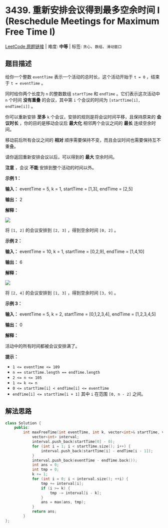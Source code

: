 # 3439. 重新安排会议得到最多空余时间 I (Reschedule Meetings for Maximum Free Time I)

[LeetCode 原题链接](https://leetcode.cn/problems/reschedule-meetings-for-maximum-free-time-i/) | 难度: **中等** | 标签: `贪心`、`数组`、`滑动窗口`

## 题目描述

给你一个整数 `eventTime` 表示一个活动的总时长，这个活动开始于 `t = 0` ，结束于 `t = eventTime` 。

同时给你两个长度为 `n` 的整数数组 `startTime` 和 `endTime` 。它们表示这次活动中 `n` 个时间 **没有重叠**  的会议，其中第 `i` 个会议的时间为 `[startTime[i], endTime[i]]` 。

你可以重新安排 **至多**  `k` 个会议，安排的规则是将会议时间平移，且保持原来的 **会议时长**  ，你的目的是移动会议后 **最大化**  相邻两个会议之间的 **最长** 连续空余时间。

移动前后所有会议之间的 **相对**  顺序需要保持不变，而且会议时间也需要保持互不重叠。

请你返回重新安排会议以后，可以得到的 **最大**  空余时间。

**注意** ，会议 **不能**  安排到整个活动的时间以外。

 

**示例 1：**

**输入：** eventTime = 5, k = 1, startTime = [1,3], endTime = [2,5]

**输出：** 2

**解释：**

![](https://assets.leetcode.com/uploads/2024/12/21/example0_rescheduled.png)

将 `[1, 2]` 的会议安排到 `[2, 3]` ，得到空余时间 `[0, 2]` 。

**示例 2：**

**输入：** eventTime = 10, k = 1, startTime = [0,2,9], endTime = [1,4,10]

**输出：** 6

**解释：**

![](https://assets.leetcode.com/uploads/2024/12/21/example1_rescheduled.png)

将 `[2, 4]` 的会议安排到 `[1, 3]` ，得到空余时间 `[3, 9]` 。

**示例 3：**

**输入：** eventTime = 5, k = 2, startTime = [0,1,2,3,4], endTime = [1,2,3,4,5]

**输出：** 0

**解释：**

活动中的所有时间都被会议安排满了。

 

**提示：**

  * `1 <= eventTime <= 109`
  * `n == startTime.length == endTime.length`
  * `2 <= n <= 105`
  * `1 <= k <= n`
  * `0 <= startTime[i] < endTime[i] <= eventTime`
  * `endTime[i] <= startTime[i + 1]` 其中 `i` 在范围 `[0, n - 2]` 之间。

## 解法思路

```cpp
class Solution {
    public:
        int maxFreeTime(int eventTime, int k, vector<int>& startTime, vector<int>& endTime) {
            vector<int> interval;
            interval.push_back(startTime[0] - 0);
            for (int i = 1; i < startTime.size(); i++) {
                interval.push_back(startTime[i] - endTime[i - 1]);
            }
            interval.push_back(eventTime - endTime.back());
            int ans = 0;
            int tmp = 0;
            k += 1;
            for (int i = 0; i < interval.size(); ++i) {
                tmp += interval[i];
                if (i >= k) {
                    tmp -= interval[i - k];
                }
                ans = max(ans, tmp);
            }
            return ans;
        }
};
```

